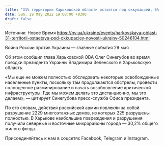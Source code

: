 ```yaml
---
title: "31% территории Харьковской области остается под оккупацией, 5% освобождены от российских захватчиков — глава ОВА"
date: Sun, 29 May 2022 19:08:00 +0300
draft: false
---
```

Источник: Новое Время https://nv.ua/ukraine/events/harkovskaya-oblast-31-territorii-ostaetsya-pod-okkupaciey-novosti-ukrainy-50246104.html


Война России против Украины — главные события 29 мая

Об этом сообщил глава Харьковской ОВА Олег Синегубов во время поездки президента Украины Владимира Зеленского в Харьковскую область.

«Мы еще не можем полностью обследовать некоторые освобожденные населенные пункты, поскольку там продолжаются обстрелы, провести полноценное разминирование и начать возобновление критической инфраструктуры. Где мы можем делать это дистанционно, мы это делаем», — цитирует Синегубова пресс-служба Офиса президента.

По его словам, действия российской армии повлекли за собой разрушение 2229 многоэтажных домов, из которых 225 разрушены полностью. В Харькове наибольшие повреждения и разрушения получили северные и восточные микрорайоны города — 30,2% общего жилого фонда.

Присоединяйтесь к нам в соцсетях Facebook, Telegram и Instagram.
